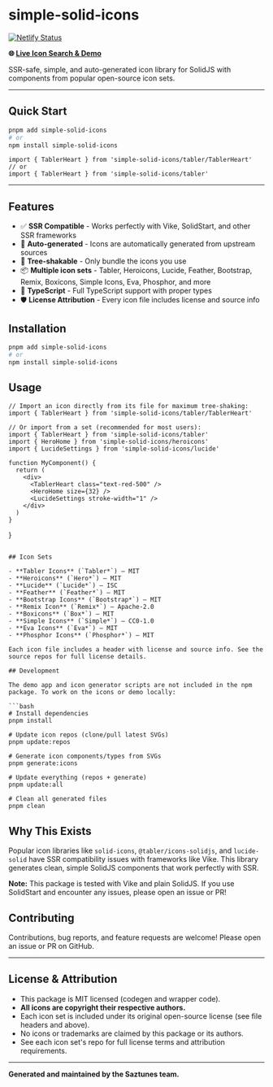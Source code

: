 # simple-solid-icons


[![Netlify Status](https://api.netlify.com/api/v1/badges/4ea370d8-122e-488b-aaff-1505138d62bb/deploy-status)](https://simplesolidicons.netlify.app/)

**🌐 [Live Icon Search & Demo](https://simplesolidicons.netlify.app/)**


SSR-safe, simple, and auto-generated icon library for SolidJS with components from popular open-source icon sets.

---

## Quick Start

```bash
pnpm add simple-solid-icons
# or
npm install simple-solid-icons
```

```tsx
import { TablerHeart } from 'simple-solid-icons/tabler/TablerHeart'
// or
import { TablerHeart } from 'simple-solid-icons/tabler'
```

---

## Features

- ✅ **SSR Compatible** - Works perfectly with Vike, SolidStart, and other SSR frameworks
- 🔄 **Auto-generated** - Icons are automatically generated from upstream sources
- 🎯 **Tree-shakable** - Only bundle the icons you use
- 📦 **Multiple icon sets** - Tabler, Heroicons, Lucide, Feather, Bootstrap, Remix, Boxicons, Simple Icons, Eva, Phosphor, and more
- 🚀 **TypeScript** - Full TypeScript support with proper types
- 🛡️ **License Attribution** - Every icon file includes license and source info

## Installation

```bash
pnpm add simple-solid-icons
# or
npm install simple-solid-icons
```
## Usage

```tsx
// Import an icon directly from its file for maximum tree-shaking:
import { TablerHeart } from 'simple-solid-icons/tabler/TablerHeart'

// Or import from a set (recommended for most users):
import { TablerHeart } from 'simple-solid-icons/tabler'
import { HeroHome } from 'simple-solid-icons/heroicons'
import { LucideSettings } from 'simple-solid-icons/lucide'

function MyComponent() {
  return (
    <div>
      <TablerHeart class="text-red-500" />
      <HeroHome size={32} />
      <LucideSettings stroke-width="1" />
    </div>
  )
}
```
}
```

## Icon Sets

- **Tabler Icons** (`Tabler*`) — MIT
- **Heroicons** (`Hero*`) — MIT
- **Lucide** (`Lucide*`) — ISC
- **Feather** (`Feather*`) — MIT
- **Bootstrap Icons** (`Bootstrap*`) — MIT
- **Remix Icon** (`Remix*`) — Apache-2.0
- **Boxicons** (`Box*`) — MIT
- **Simple Icons** (`Simple*`) — CC0-1.0
- **Eva Icons** (`Eva*`) — MIT
- **Phosphor Icons** (`Phosphor*`) — MIT

Each icon file includes a header with license and source info. See the source repos for full license details.

## Development

The demo app and icon generator scripts are not included in the npm package. To work on the icons or demo locally:

```bash
# Install dependencies
pnpm install

# Update icon repos (clone/pull latest SVGs)
pnpm update:repos

# Generate icon components/types from SVGs
pnpm generate:icons

# Update everything (repos + generate)
pnpm update:all

# Clean all generated files
pnpm clean
```

## Why This Exists

Popular icon libraries like `solid-icons`, `@tabler/icons-solidjs`, and `lucide-solid` have SSR compatibility issues with frameworks like Vike. This library generates clean, simple SolidJS components that work perfectly with SSR.

**Note:** This package is tested with Vike and plain SolidJS. If you use SolidStart and encounter any issues, please open an issue or PR!
## Contributing

Contributions, bug reports, and feature requests are welcome! Please open an issue or PR on GitHub.

---

## License & Attribution

- This package is MIT licensed (codegen and wrapper code).
- **All icons are copyright their respective authors.**
- Each icon set is included under its original open-source license (see file headers and above).
- No icons or trademarks are claimed by this package or its authors.
- See each icon set's repo for full license terms and attribution requirements.

---

**Generated and maintained by the Saztunes team.**
